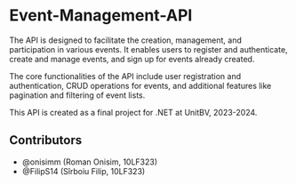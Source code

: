 # Event-Management-API

The API is designed to facilitate the creation, management, and participation in various events.
It enables users to register and authenticate, create and manage events, and sign up for events
already created.

The core functionalities of the API include user registration and authentication, CRUD operations for
events, and additional features like pagination and filtering of event lists.

This API is created as a final project for .NET at UnitBV, 2023-2024.

## Contributors

 - @onisimm (Roman Onisim, 10LF323)
 - @FilipS14 (Sîrboiu Filip, 10LF323)
